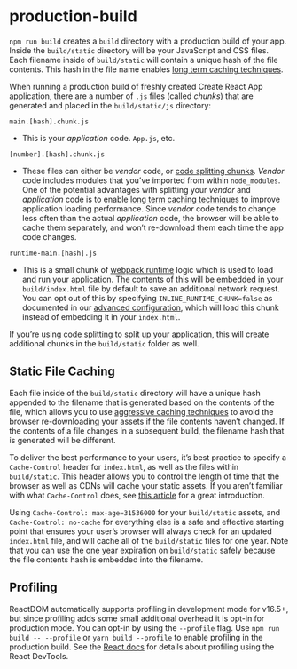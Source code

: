 # production-build

`npm run build` creates a `build` directory with a production build of your app. Inside the `build/static` directory will be your JavaScript and CSS files. Each filename inside of `build/static` will contain a unique hash of the file contents. This hash in the file name enables [long term caching techniques](about:blank#static-file-caching).

When running a production build of freshly created Create React App application, there are a number of `.js` files (called _chunks_) that are generated and placed in the `build/static/js` directory:

`main.[hash].chunk.js`

- This is your _application_ code. `App.js`, etc.

`[number].[hash].chunk.js`

- These files can either be _vendor_ code, or [code splitting chunks](code-splitting.md). _Vendor_ code includes modules that you’ve imported from within `node_modules`. One of the potential advantages with splitting your _vendor_ and _application_ code is to enable [long term caching techniques](about:blank#static-file-caching) to improve application loading performance. Since _vendor_ code tends to change less often than the actual _application_ code, the browser will be able to cache them separately, and won’t re-download them each time the app code changes.

`runtime-main.[hash].js`

- This is a small chunk of [webpack runtime](https://webpack.js.org/configuration/optimization/#optimization-runtimechunk) logic which is used to load and run your application. The contents of this will be embedded in your `build/index.html` file by default to save an additional network request. You can opt out of this by specifying `INLINE_RUNTIME_CHUNK=false` as documented in our [advanced configuration](advanced-configuration.md), which will load this chunk instead of embedding it in your `index.html`.

If you’re using [code splitting](code-splitting.md) to split up your application, this will create additional chunks in the `build/static` folder as well.

## Static File Caching

Each file inside of the `build/static` directory will have a unique hash appended to the filename that is generated based on the contents of the file, which allows you to use [aggressive caching techniques](https://developers.google.com/web/fundamentals/performance/optimizing-content-efficiency/http-caching#invalidating_and_updating_cached_responses) to avoid the browser re-downloading your assets if the file contents haven’t changed. If the contents of a file changes in a subsequent build, the filename hash that is generated will be different.

To deliver the best performance to your users, it’s best practice to specify a `Cache-Control` header for `index.html`, as well as the files within `build/static`. This header allows you to control the length of time that the browser as well as CDNs will cache your static assets. If you aren’t familiar with what `Cache-Control` does, see [this article](https://jakearchibald.com/2016/caching-best-practices/) for a great introduction.

Using `Cache-Control: max-age=31536000` for your `build/static` assets, and `Cache-Control: no-cache` for everything else is a safe and effective starting point that ensures your user’s browser will always check for an updated `index.html` file, and will cache all of the `build/static` files for one year. Note that you can use the one year expiration on `build/static` safely because the file contents hash is embedded into the filename.

## Profiling

ReactDOM automatically supports profiling in development mode for v16.5+, but since profiling adds some small additional overhead it is opt-in for production mode. You can opt-in by using the `--profile` flag. Use `npm run build -- --profile` or `yarn build --profile` to enable profiling in the production build. See the [React docs](https://reactjs.org/docs/optimizing-performance.html#profiling-components-with-the-devtools-profiler) for details about profiling using the React DevTools.
